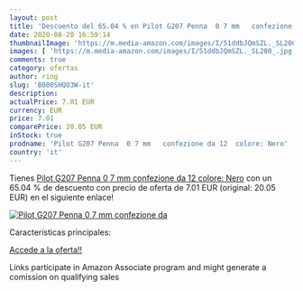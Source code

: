 ```yaml
---
layout: post
title: 'Descuento del 65.04 % en Pilot G207 Penna  0 7 mm   confezione da'
date: 2020-08-20 16:59:14
thumbnailImage: 'https://m.media-amazon.com/images/I/51ddbJQmSZL._SL200_.jpg'
images: [ 'https://m.media-amazon.com/images/I/51ddbJQmSZL._SL200_.jpg' ]
comments: true
category: ofertas
author: ring
slug: 'B000SHQO3W-it'
description:
actualPrice: 7.01 EUR
currency: EUR
price: 7.01
comparePrice: 20.05 EUR
inStock: true
prodname: 'Pilot G207 Penna  0 7 mm   confezione da 12  colore: Nero'
country: 'it'
---
```


Tienes [Pilot G207 Penna  0 7 mm   confezione da 12  colore: Nero](https://www.amazon.it/dp/B000SHQO3W/?tag=tolees00-21) con un 65.04 % de descuento con precio de oferta de 7.01 EUR (original: 20.05 EUR) en el siguiente enlace!

[![Pilot G207 Penna  0 7 mm   confezione da](https://m.media-amazon.com/images/I/51ddbJQmSZL._SL200_.jpg)](https://www.amazon.it/dp/B000SHQO3W/?tag=tolees00-21)

Características principales:


[Accede a la oferta!!](https://www.amazon.it/dp/B000SHQO3W/?tag=tolees00-21)

Links participate in Amazon Associate program and might generate a comission on qualifying sales


